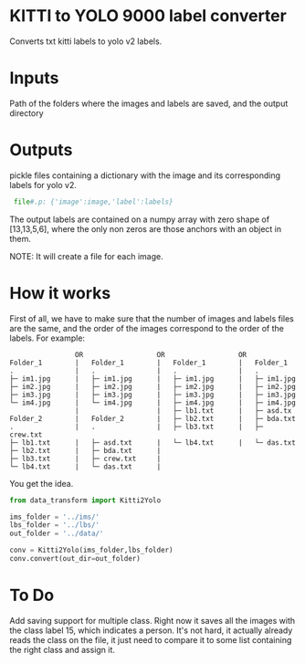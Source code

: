 # KITTI to YOLO 9000 label converter
Converts txt kitti labels to yolo v2 labels.

# Inputs
Path of the folders where the images and labels are saved, and the output directory

# Outputs
pickle files containing a dictionary with the image and its corresponding labels for yolo v2.

```python
 file#.p: {'image':image,'label':labels}
```

The output labels are contained on a numpy array with zero shape of [13,13,5,6], where the only non zeros are those anchors with an object in them.

NOTE: It will create a file for each image.

# How it works
First of all, we have to make sure that the number of images and labels files are the same, and the order of the images correspond to the order of the labels. For example:

```
                OR                  OR                  OR
Folder_1        |   Folder_1        |   Folder_1        |   Folder_1
.               |   .               |   .               |   .        
├─ im1.jpg      |   ├─ im1.jpg      |   ├─ im1.jpg      |   ├─ im1.jpg
├─ im2.jpg      |   ├─ im2.jpg      |   ├─ im2.jpg      |   ├─ im2.jpg
├─ im3.jpg      |   ├─ im3.jpg      |   ├─ im3.jpg      |   ├─ im3.jpg
└─ im4.jpg      |   └─ im4.jpg      |   ├─ im4.jpg      |   ├─ im4.jpg
                |                   |   ├─ lb1.txt      |   ├─ asd.tx
Folder_2        |   Folder_2        |   ├─ lb2.txt      |   ├─ bda.txt
.               |   .               |   ├─ lb3.txt      |   ├─ crew.txt
├─ lb1.txt      |   ├─ asd.txt      |   └─ lb4.txt      |   └─ das.txt
├─ lb2.txt      |   ├─ bda.txt      |
├─ lb3.txt      |   ├─ crew.txt     |
└─ lb4.txt      |   └─ das.txt      |
```

You get the idea.

```python
from data_transform import Kitti2Yolo

ims_folder = '../ims/'
lbs_folder = '../lbs/'
out_folder = '../data/'

conv = Kitti2Yolo(ims_folder,lbs_folder)
conv.convert(out_dir=out_folder)
```


# To Do
Add saving support for multiple class. Right now it saves all the images with the class label 15, which indicates a person. It's not hard, it actually already reads the class on the file, it just need to compare it to some list containing the right class and assign it.
